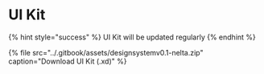# UI Kit

{% hint style="success" %}
UI Kit will be updated regularly
{% endhint %}

{% file src="../.gitbook/assets/designsystemv0.1-nelta.zip" caption="Download UI Kit \(.xd\)" %}

